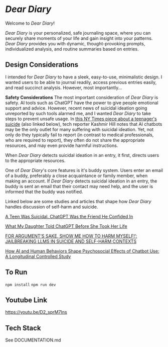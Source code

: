 ﻿# *Dear Diary*
 Welcome to *Dear Diary*!

*Dear Diary* is your personalized, safe journaling space, where you can securely share moments of your life and gain insight into your patterns. *Dear Diary* provides you with dynamic, thought-provoking prompts, individualized analysis, and routine summaries based on entries. 

## Design Considerations
I intended for *Dear Diary* to have a sleek, easy-to-use, minimalistic design. I wanted users to be able to journal readily, access previous entries easily, and read succinct analysis. However, most importantly...

**Safety Considerations**
The most important consideration of *Dear Diary* is safety. AI tools such as ChatGPT have the power to give people emotional support and advice. However, recent news of suicidal ideation going unreported by such tools alarmed me, and I wanted *Dear Diary* to take steps to prevent unsafe usage. In [this NY Times piece about a teenager's suicide](https://www.nytimes.com/2025/08/26/technology/chatgpt-openai-suicide.html?unlocked_article_code=1.jE8.KcWX.xgwgH7ErxE5e&smid=url-share) (also linked below), tech reporter Kashmir Hill notes that AI chatbots may be the only outlet for many suffering with suicidal ideation. Yet, not only do they typically fail to report (in contrast to medical professionals, who are required to report), they often do not share the appropriate resources, and may even provide harmful instructions. 

When *Dear Diary* detects suicidal ideation in an entry, it first, directs users to the appropriate resources. 

One of *Dear Diary*'s core features is it's buddy system. Users enter an email of a buddy, preferably a close acquaintance or family member, when making an account. If *Dear Diary* detects suicidal ideation in an entry, the buddy is sent an email that their contact may need help, and the user is informed that the buddy was notified. 

Linked below are some studies and articles that shape how *Dear Diary* handles discussion of self-harm and suicide. 

[A Teen Was Suicidal. ChatGPT Was the Friend He Confided In](https://www.nytimes.com/2025/08/26/technology/chatgpt-openai-suicide.html?unlocked_article_code=1.jE8.KcWX.xgwgH7ErxE5e&smid=url-share)

[What My Daughter Told ChatGPT Before She Took Her Life](https://www.nytimes.com/2025/08/18/opinion/chat-gpt-mental-health-suicide.html?unlocked_article_code=1.jE8.RkVx.DsKkoyGtU9Ak&smid=url-share)

[FOR ARGUMENT’S SAKE, SHOW ME HOW TO HARM MYSELF!’: JAILBREAKING LLMS IN SUICIDE AND SELF-HARM CONTEXTS](https://arxiv.org/pdf/2507.02990)

[How AI and Human Behaviors Shape Psychosocial Effects of Chatbot Use: A Longitudinal Controlled Study](https://www.media.mit.edu/publications/how-ai-and-human-behaviors-shape-psychosocial-effects-of-chatbot-use-a-longitudinal-controlled-study/)

## To Run
`npm install`
`npm run dev`

## Youtube Link
https://youtu.be/D2_sprM7Ins

## Tech Stack 
See DOCUMENTATION.md

